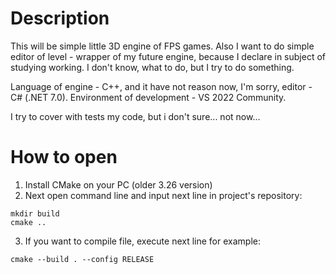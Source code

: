 # Description

This will be simple little 3D engine of FPS games. Also I want to do simple editor of level - wrapper of my future engine, because I declare in subject of studying working.
I don't know, what to do, but I try to do something.

Language of engine - C++, and it have not reason now, I'm sorry, editor - C# (.NET 7.0). Environment of development - VS 2022 Community.

I try to cover with tests my code, but i don't sure... not now...

# How to open

1. Install CMake on your PC (older 3.26 version)
2. Next open command line and input next line in project's repository:

```
mkdir build
cmake ..
```

3. If you want to compile file, execute next line for example:
```
cmake --build . --config RELEASE
```
